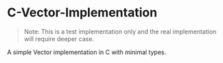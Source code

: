 # C-Vector-Implementation

> Note: This is a test implementation only and the real implementation will require deeper case.

 A simple Vector implementation in C with minimal types.
